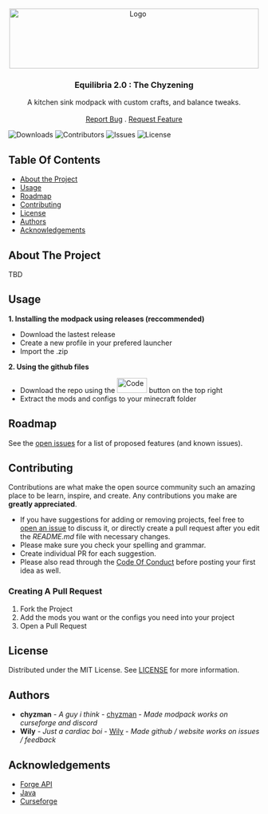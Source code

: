 <br/>
<p align="center">
  <a href="https://github.com//WILLIAM8812/Equilibria_2.0_The_Chyzening">
    <img src="https://ascitical-operands.000webhostapp.com/index_fichiers/logo.png" alt="Logo" width="500" height="120">
  </a>

  <h3 align="center">Equilibria 2.0 : The Chyzening</h3>

  <p align="center">
    A kitchen sink modpack with custom crafts, and balance tweaks.
    <br/>
    <br/>
    <a href="https://github.com//WILLIAM8812/Equilibria_2.0_The_Chyzening/issues">Report Bug</a>
    .
    <a href="https://github.com//WILLIAM8812/Equilibria_2.0_The_Chyzening/issues">Request Feature</a>
  </p>
</p>

![Downloads](https://img.shields.io/github/downloads//WILLIAM8812/Equilibria_2.0_The_Chyzening/total) ![Contributors](https://img.shields.io/github/contributors//WILLIAM8812/Equilibria_2.0_The_Chyzening?color=dark-green) ![Issues](https://img.shields.io/github/issues//WILLIAM8812/Equilibria_2.0_The_Chyzening) ![License](https://img.shields.io/github/license//WILLIAM8812/Equilibria_2.0_The_Chyzening) 

## Table Of Contents

* [About the Project](#about-the-project)
* [Usage](#usage)
* [Roadmap](#roadmap)
* [Contributing](#contributing)
* [License](#license)
* [Authors](#authors)
* [Acknowledgements](#acknowledgements)

## About The Project

TBD

## Usage

**1. Installing the modpack using releases (reccommended)**
  * Download the lastest release
  * Create a new profile in your prefered launcher
  * Import the .zip

**2. Using the github files**
  * Download the repo using the <img src="https://i.imgur.com/a2zXrzV.png" alt="Code" width="60" height="30"> button on the top right
  * Extract the mods and configs to your minecraft folder

## Roadmap

See the [open issues](https://github.com//WILLIAM8812/Equilibria_2.0_The_Chyzening/issues) for a list of proposed features (and known issues).

## Contributing

Contributions are what make the open source community such an amazing place to be learn, inspire, and create. Any contributions you make are **greatly appreciated**.
* If you have suggestions for adding or removing projects, feel free to [open an issue](https://github.com//WILLIAM8812/Equilibria_2.0_The_Chyzening/issues/new) to discuss it, or directly create a pull request after you edit the *README.md* file with necessary changes.
* Please make sure you check your spelling and grammar.
* Create individual PR for each suggestion.
* Please also read through the [Code Of Conduct](https://github.com//WILLIAM8812/Equilibria_2.0_The_Chyzening/blob/main/CODE_OF_CONDUCT.md) before posting your first idea as well.

### Creating A Pull Request

1. Fork the Project
2. Add the mods you want or the configs you need into your project
3. Open a Pull Request 

## License

Distributed under the MIT License. See [LICENSE](https://github.com//WILLIAM8812/Equilibria_2.0_The_Chyzening/blob/main/LICENSE.md) for more information.

## Authors

* **chyzman** - *A guy i think* - [chyzman](https://www.curseforge.com/members/chyzman5253/followers) - *Made modpack works on curseforge and discord*
* **Wily** - *Just a cardiac boi* - [Wily](https://github.com/WILLIAM8812) - *Made github / website works on issues / feedback*

## Acknowledgements

* [Forge API](https://www.patreon.com/LexManos)
* [Java](www.java.com)
* [Curseforge](https://www.curseforge.com)
